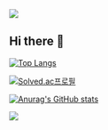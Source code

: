 <img src="https://capsule-render.vercel.app/api?type=waving&color=BDBDC8&height=150&section=header" />

## Hi there 👋
[![Top Langs](https://github-readme-stats.vercel.app/api/top-langs/?username=soeundipia-teez&layout=compact)](https://github.com/soeundipia-teez/github-readme-stats)

[![Solved.ac프로필](http://mazassumnida.wtf/api/generate_badge?boj=beyondtheclouds)](https://solved.ac/beyondtheclouds)

[![Anurag's GitHub stats](https://github-readme-stats.vercel.app/api?username=soeundipia-teez)](https://github.com/anuraghazra/github-readme-stats)

<img src="https://capsule-render.vercel.app/api?type=waving&color=BDBDC8&height=150&section=footer" />
